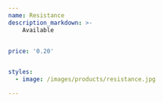 ```yaml
---
name: Resistance
description_markdown: >-
    Available


price: '0.20'


styles:
  - image: /images/products/resistance.jpg

---
```

